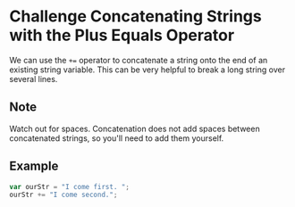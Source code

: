 # Challenge Concatenating Strings with the Plus Equals Operator

We can use the `+=` operator to concatenate a string onto the end of an existing string variable. This can be very helpful to break a long string over several lines.

## Note

Watch out for spaces. Concatenation does not add spaces between concatenated strings, so you'll need to add them yourself.

## Example

```javascript
var ourStr = "I come first. ";
ourStr += "I come second.";
```
